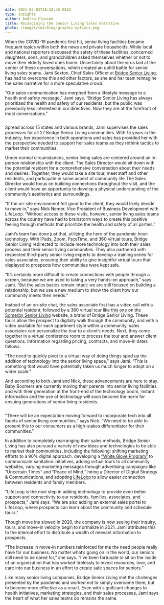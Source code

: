 ```yaml
---
date: 2021-03-01T18:52:36.985Z
type: insights
author: Andrea Clauson
title: Reimagining the Senior Living Sales Narrative
photo: /images/cms/blog-graphic-options.png
---
```


When the COVID-19 pandemic first hit, senior living facilities became frequent topics within both the news and private households. While local and national reporters discussed the safety of these facilities, concerned daughters, sons, and grandchildren asked themselves whether or not to move their elderly loved ones home. Uncertainty about the virus laid at the center of these conversations, which created an uphill battle for senior living sales teams. Jami Sexton, Chief Sales Officer at [Bridge Senior Living](https://bridgeseniorliving.com/), has had to overcome this and other factors, as she and her team reimagine the sales narrative for a more speculative crowd.

“Our sales communication has morphed from a lifestyle message to a health and safety message,” Jami says. “Bridge Senior Living has always prioritized the health and safety of our residents, but the public was previously less interested in our directives. Now they are at the forefront of most conversations.”

![]()

Spread across 15 states and various brands, Jami supervises the sales processes for all 27 Bridge Senior Living communities. With 15 years in the industry, her experience in both operations and sales has provided her with the perspective needed to support her sales teams as they rethink tactics to market their communities.

Under normal circumstances, senior living sales are centered around an in-person relationship with the client. The Sales Director would sit down with the potential resident for a comprehensive conversation about their needs and desires. Together, they would take a site tour, meet staff and other residents, and participate in some aspect of community life The Sales Director would focus on building connections throughout the visit, and the client would have an opportunity to develop a physical understanding of the community’s aesthetics and surroundings.

“If the on-site environment felt good to the client, they would likely decide to move in,” says Nick Nemer, Vice President of Business Development with LifeLoop. “Without access to these visits, however, senior living sales teams across the country have had to brainstorm ways to create this positive feeling through methods that prioritize the health and safety of all parties.”

Jami’s team has done just that, utilizing the hero of the pandemic hour: technology. With iPads, Zoom, FaceTime, and 360 virtual tours, Bridge Senior Living redirected to include more technology into both their sales process and their senior living communities. They also partnered with respected third-party senior living experts to develop a training series for sales associates, ensuring their ability to give insightful virtual tours that displayed to prospects how communities were kept safe.

“It’s certainly more difficult to create connections with people through a screen, because we are used to taking a very hands-on approach,” says Jami. “But the sales basics remain intact: we are still focused on building a relationship, but we use a new medium to show the client how our community meets their needs.”

Instead of an on-site chat, the sales associate first has a video call with a potential resident, followed by a 360 virtual tour like [this one](https://www.somerbyseniorliving.com/somerby-lake-nona-360-tours/) on the [Somerby Senior Living](https://www.somerbyseniorliving.com/) website, a brand of Bridge Senior Living. These tours allow the prospect to digitally walk through the community, and with a video available for each apartment style within a community, sales associates can personalize the tour to a client’s needs. Next, they come together in a virtual conference room to process the tour and answer client questions. Information regarding pricing, contracts, and move-in dates follows.

“The need to quickly pivot to a virtual way of doing things sped up the addition of technology into the senior living space,” says Jami. “This is something that would have potentially taken us much longer to adopt on a wider scale.”

And according to both Jami and Nick, these advancements are here to stay. Baby Boomers are currently moving their parents into senior living facilities, and with their generation at the front-end of the technology boom, instant information and the use of technology will soon become the norm for ensuing generations of senior living residents.

![]()

“There will be an expectation moving forward to incorporate tech into all facets of senior living communities,” says Nick. “We need to be able to present this to our consumers as a high-stakes differentiator for their communities.”

In addition to completely rearranging their sales methods, Bridge Senior Living has also pursued a variety of new ideas and technologies to be able to market their communities, including the following: shifting marketing efforts to a 90% digital approach, developing a [“White Glove Program”](https://bridgeseniorliving.com/app/uploads/2020/06/White-Glove-Program_Electostatic-Sprayer.pdf) to communicate sanitation initiatives, adding virtual tours to all community websites, varying marketing messages through advertising campaigns like “Uncertain Times” and “Peace of Mind,” hiring a Director of Digital Strategy & Communications, and adopting [LifeLoop](https://lifeloop.com/solutions/senior-living) to allow easier connection between residents and family members.

“LifeLoop is the next step in adding technology to provide even better support and connectivity to our residents, families, associates, and prospects,” Jami says. “We are also adding an external sales portal to LifeLoop, where prospects can learn about the community and schedule tours.”

Though move ins slowed in 2020, the company is now seeing their inquiry, tours, and move-in velocity begin to normalize in 2021. Jami attributes this to the internal effort to distribute a wealth of relevant information to prospects.

“The increase in move-in numbers reinforced for me the need people really have for our business. No matter what’s going on in the world, our seniors still need to be cared for,” she says. “I’ve been fortunate to sit on the inside of an organization that has worked tirelessly to invest resources, love, and care into our business in an effort to create safe spaces for seniors.”

Like many senior living companies, Bridge Senior Living met the challenges presented by the pandemic and worked not to simply overcome them, but to become more effective as a result. Even with significant changes to health initiatives, marketing strategies, and their sales processes, Jami says the heart of what her sales teams do remains the same.
